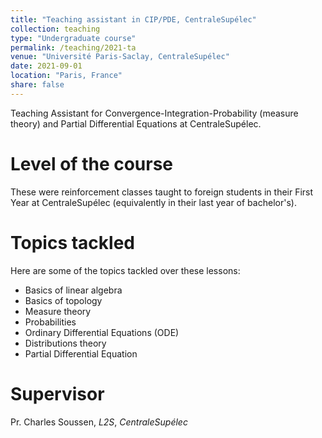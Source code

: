 ```yaml
---
title: "Teaching assistant in CIP/PDE, CentraleSupélec"
collection: teaching
type: "Undergraduate course"
permalink: /teaching/2021-ta
venue: "Université Paris-Saclay, CentraleSupélec"
date: 2021-09-01
location: "Paris, France"
share: false
---
```


Teaching Assistant for Convergence-Integration-Probability (measure theory) and Partial
Differential Equations at CentraleSupélec.

Level of the course
======
These were reinforcement classes taught to foreign students in their First Year
at CentraleSupélec (equivalently in their last year of bachelor's).

Topics tackled
======
Here are some of the topics tackled over these lessons:
- Basics of linear algebra
- Basics of topology
- Measure theory
- Probabilities
- Ordinary Differential Equations (ODE)
- Distributions theory
- Partial Differential Equation

Supervisor
======
Pr. Charles Soussen, *L2S*, *CentraleSupélec*